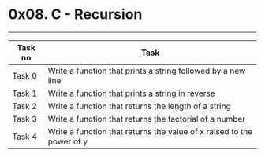 # 0x08. C - Recursion
---
|Task no |Task	|
|--------|------|
|Task 0  |Write a function that prints a string followed by a new line|
|Task 1  |Write a function that prints a string in reverse|
|Task 2  |Write a function that returns the length of a string|
|Task 3  |Write a function that returns the factorial of a number|
|Task 4  |Write a function that returns the value of x raised to the power of y|

